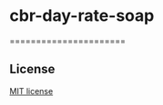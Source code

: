 # cbr-day-rate-soap
======================
## License
[MIT license](https://opensource.org/licenses/MIT)